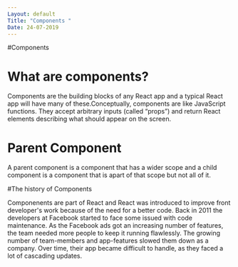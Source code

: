 ```yaml
---
Layout: default
Title: "Components "
Date: 24-07-2019
---
```


#Components

# What are components?

Components are the building blocks of any React app and a typical React app will have many of these.Conceptually, components are like JavaScript functions. They accept arbitrary inputs (called “props”) and return React elements describing what should appear on the screen.

# Parent Component

A parent component is a component that has a wider scope and a child component is a component that is apart of that scope but not all of it.

#The history of Components

Componenents are part of React and React was introduced to improve front developer's work
because of the need for a better code. Back in 2011 the developers at Facebook started to face some issued with code maintenance. As the Facebook ads got an increasing number of features, the team needed more people to keep it running flawlessly. The growing number of team-members and app-features slowed them down as a company. Over time, their app became difficult to handle, as they faced a lot of cascading updates.